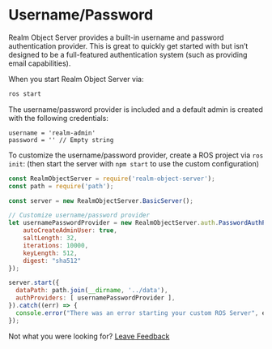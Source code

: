 # Username/Password

Realm Object Server provides a built-in username and password authentication provider. This is great to quickly get started with but isn’t designed to be a full-featured authentication system \(such as providing email capabilities\).

When you start Realm Object Server via:

```bash
ros start
```

The username/password provider is included and a default admin is created with the following credentials:

```text
username = 'realm-admin'
password = '' // Empty string
```

To customize the username/password provider, create a ROS project via `ros init`: \(then start the server with `npm start` to use the custom configuration\)

```javascript
const RealmObjectServer = require('realm-object-server');
const path = require('path');

const server = new RealmObjectServer.BasicServer();

// Customize username/password provider
let usernamePasswordProvider = new RealmObjectServer.auth.PasswordAuthProvider({
    autoCreateAdminUser: true,
    saltLength: 32,
    iterations: 10000,
    keyLength: 512,
    digest: "sha512"
});

server.start({
  dataPath: path.join(__dirname, '../data'),
  authProviders: [ usernamePasswordProvider ],
}).catch((err) => {
  console.error("There was an error starting your custom ROS Server", err);
});
```





Not what you were looking for? [Leave Feedback](https://realm3.typeform.com/to/A4guM3) 


